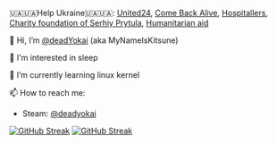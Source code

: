 
🇺🇦🇺🇦Help Ukraine🇺🇦🇺🇦: [United24](https://u24.gov.ua/), [Come Back Alive](https://savelife.in.ua/en/), [Hospitallers](https://www.hospitallers.life/needs-hospitallers), [Charity foundation of Serhiy Prytula](https://prytulafoundation.org/en), [Humanitarian aid](https://help.gov.ua/en/)

👋 Hi, I’m [@deadYokai](https://github.com/deadYokai) (aka MyNameIsKitsune)

👀 I'm interested in sleep

🌱 I’m currently learning linux kernel

📫 How to reach me:
  * Steam: [@deadyokai](https://steamcommunity.com/id/deadyokai/)
         
[![GitHub Streak](https://streak-stats.demolab.com?user=deadYokai&theme=violet-dark&border_radius=5&date_format=j%20M%5B%20Y%5D&locale=uk)](https://git.io/streak-stats)
[![GitHub Streak](https://streak-stats.demolab.com?user=deadYokai&theme=violet-dark&border_radius=5&date_format=j%20M%5B%20Y%5D)](https://git.io/streak-stats)

